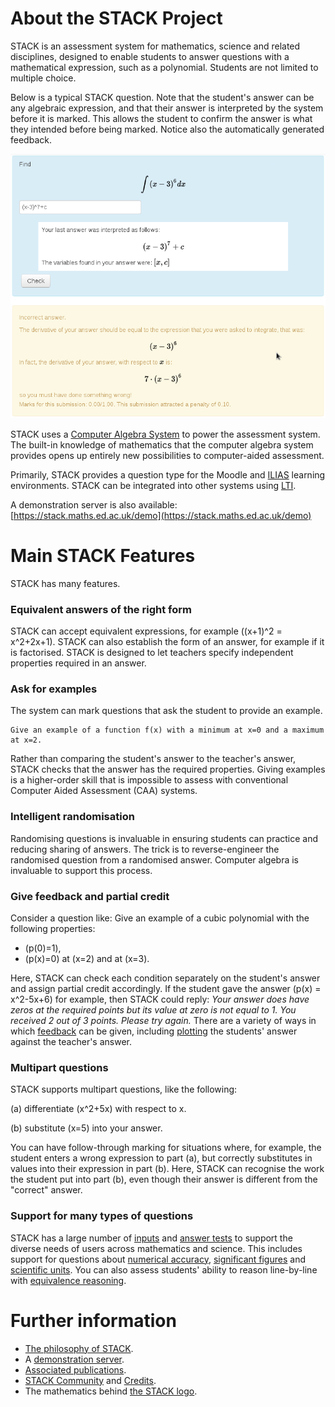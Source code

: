 # About the STACK Project

STACK is an assessment system for mathematics, science and related disciplines, designed to enable students to answer questions with a mathematical expression, such as a polynomial. Students are not limited to multiple choice.

Below is a typical STACK question. Note that the student's answer can be any algebraic expression, and that their answer is interpreted by the system before it is marked. This allows the student to confirm the answer is what they intended before being marked. Notice also the automatically generated feedback.

![STACK screenshot](../../content/STACK-screenshot.png)

STACK uses a [Computer Algebra System](../CAS/index.md) to power the assessment system. The built-in knowledge of mathematics that the computer algebra system provides opens up entirely new possibilities to computer-aided assessment.

Primarily, STACK provides a question type for the Moodle and [ILIAS](https://github.com/ilifau/assStackQuestion/) learning environments. STACK can be integrated into other systems using [LTI](../Installation/LTI.md).

A demonstration server is also available:  [https://stack.maths.ed.ac.uk/demo](https://stack.maths.ed.ac.uk/demo)

# Main STACK Features

STACK has many features.

### Equivalent answers of the right form ###

STACK can accept equivalent expressions, for example \((x+1)^2 = x^2+2x+1\). STACK can also establish the form of an answer, for example if it is factorised.  STACK is designed to let teachers specify independent properties required in an answer.

### Ask for examples ###

The system can mark questions that ask the student to provide an example.

    Give an example of a function f(x) with a minimum at x=0 and a maximum at x=2.

Rather than comparing the student's answer to the teacher's answer, STACK checks that the answer has the required properties.  Giving examples is a higher-order skill that is impossible to assess with conventional Computer Aided Assessment (CAA) systems.

### Intelligent randomisation ###

Randomising questions is invaluable in ensuring students can practice and reducing sharing of answers. The trick is to reverse-engineer the randomised question from a randomised answer. Computer algebra is invaluable to support this process.

### Give feedback and partial credit ###

Consider a question like:
Give an example of a cubic polynomial with the following properties:

* \(p(0)=1\),
* \(p(x)=0\) at \(x=2\) and at \(x=3\).

Here, STACK can check each condition separately on the student's answer and assign partial credit accordingly. If the student gave the answer \(p(x) = x^2-5x+6\) for example, then STACK could reply: _Your answer does have zeros at the required points but its value at zero is not equal to 1. You received 2 out of 3 points. Please try again._ There are a variety of ways in which [feedback](../Authoring/Feedback.md) can be given, including [plotting](../CAS/Plots.md) the students' answer against the teacher's answer.

### Multipart questions

STACK supports multipart questions, like the following:

(a) differentiate \(x^2+5x\) with respect to x.

(b) substitute \(x=5\) into your answer.

You can have follow-through marking for situations where, for example, the student enters a wrong expression to part (a), but correctly substitutes in values into their expression in part (b). Here, STACK can recognise the work the student put into part (b), even though their answer is different from the "correct" answer.

### Support for many types of questions

STACK has a large number of [inputs](../Authoring/Inputs.md) and [answer tests](../Authoring/Answer_tests.md) to support the diverse needs of users across mathematics and science. This includes support for questions about [numerical accuracy](../Authoring/Answer_tests_numerical.md), [significant figures](../Authoring/Answer_tests_numerical.md#Significant_figure_testing) and [scientific units](../Authoring/Units.md). You can also assess students' ability to reason line-by-line with [equivalence reasoning](../Authoring/Equivalence_reasoning.md). 

# Further information

* [The philosophy of STACK](The_philosophy_of_STACK.md).
* A [demonstration server](https://stack.maths.ed.ac.uk/demo).
* [Associated publications](Publications.md).
* [STACK Community](Community.md) and [Credits](Credits.md).
* The mathematics behind [the STACK logo](Logo.md).

